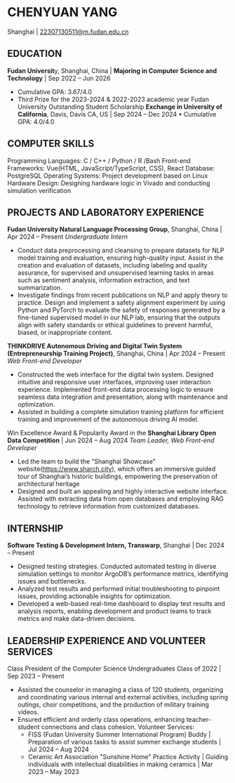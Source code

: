 # CHENYUAN YANG
Shanghai | 22307130511@m.fudan.edu.cn

## EDUCATION
**Fudan Universit**y, Shanghai, China | **Majoring in Computer Science and Technology** | Sep 2022 – Jun 2026
- Cumulative GPA: 3.67/4.0
- Third Prize for the 2023-2024 & 2022-2023 academic year Fudan University Outstanding Student Scholarship
**Exchange in University of California**, Davis, Davis CA, US | Sep 2024 – Dec 2024
•	Cumulative GPA: 4.0/4.0

## COMPUTER SKILLS
Programming Languages: C / C++ / Python / R /Bash
Front-end Frameworks: Vue(HTML, JavaScript/TypeScript, CSS), React
Database: PostgreSQL
Operating Systems: Project development based on Linux
Hardware Design: Designing hardware logic in Vivado and conducting simulation verification

## PROJECTS AND LABORATORY EXPERIENCE
**Fudan University Natural Language Processing Group**, Shanghai, China | Apr 2024 – Present
_Undergraduate Intern_
- Conduct data preprocessing and cleansing to prepare datasets for NLP model training and evaluation, ensuring high-quality input. Assist in the creation and evaluation of datasets, including labeling and quality assurance, for supervised and unsupervised learning tasks in areas such as sentiment analysis, information extraction, and text summarization.
- Investigate findings from recent publications on NLP and apply theory to practice. Design and implement a safety alignment experiment by using Python and PyTorch to evaluate the safety of responses generated by a fine-tuned supervised model in our NLP lab, ensuring that the outputs align with safety standards or ethical guidelines to prevent harmful, biased, or inappropriate content.

**THINKDRIVE Autonomous Driving and Digital Twin System (Entrepreneurship Training Project)**, Shanghai, China | Apr 2024 – Present
_Web Front-end Developer_									  	                        
- Constructed the web interface for the digital twin system. Designed intuitive and responsive user interfaces, improving user interaction experience. Implemented front-end data processing logic to ensure seamless data integration and presentation, along with maintenance and optimization.
- Assisted in building a complete simulation training platform for efficient training and improvement of the autonomous driving AI model.

Win Excellence Award & Popularity Award in the **Shanghai Library Open Data Competition** | Jun 2024 – Aug 2024
_Team Leader, Web Front-end Developer_
- Led the team to build the “Shanghai Showcase” website(https://www.sharch.city), which offers an immersive guided tour of Shanghai’s historic buildings, empowering the preservation of architectural heritage
- Designed and built an appealing and highly interactive website interface. Assisted with extracting data from open databases and employing RAG technology to retrieve information from customized databases.

## INTERNSHIP
**Software Testing & Development Intern, Transwarp**, Shanghai | Dec 2024 – Present
- Designed testing strategies. Conducted automated testing in diverse simulation settings to monitor ArgoDB’s performance metrics, identifying issues and bottlenecks.
- Analyzed test results and performed initial troubleshooting to pinpoint issues, providing actionable insights for optimization.
- Developed a web-based real-time dashboard to display test results and analysis reports, enabling development and product teams to track metrics and make data-driven decisions.

## LEADERSHIP EXPERIENCE AND VOLUNTEER SERVICES
Class President of the Computer Science Undergraduates Class of 2022 | Sep 2023 – Present
- Assisted the counselor in managing a class of 120 students, organizing and coordinating various internal and external activities, including spring outings, choir competitions, and the production of military training videos.
- Ensured efficient and orderly class operations, enhancing teacher-student connections and class cohesion.
Volunteer Services:
  - FISS (Fudan University Summer International Program) Buddy | Preparation of various tasks to assist summer exchange students | Jul 2024 – Aug 2024
  - Ceramic Art Association "Sunshine Home" Practice Activity | Guiding individuals with intellectual disabilities in making ceramics | Mar 2023 – May 2023
